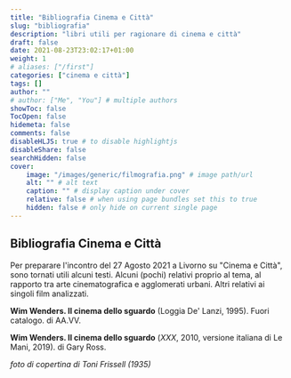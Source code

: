 ```yaml
---
title: "Bibliografia Cinema e Città"
slug: "bibliografia"
description: "libri utili per ragionare di cinema e città"
draft: false
date: 2021-08-23T23:02:17+01:00
weight: 1
# aliases: ["/first"]
categories: ["cinema e città"]
tags: []
author: ""
# author: ["Me", "You"] # multiple authors
showToc: false
TocOpen: false
hidemeta: false
comments: false
disableHLJS: true # to disable highlightjs
disableShare: false
searchHidden: false
cover:
    image: "/images/generic/filmografia.png" # image path/url
    alt: "" # alt text
    caption: "" # display caption under cover
    relative: false # when using page bundles set this to true
    hidden: false # only hide on current single page
---
```



## Bibliografia Cinema e Città

Per preparare l'incontro del 27 Agosto 2021 a Livorno su "Cinema e Città", sono tornati utili alcuni testi. Alcuni (pochi) relativi proprio al tema, al rapporto tra arte cinematografica e agglomerati urbani. Altri relativi ai singoli film analizzati.

**Wim Wenders. Il cinema dello sguardo** (Loggia De' Lanzi, 1995). Fuori catalogo.
di AA.VV.

**Wim Wenders. Il cinema dello sguardo** (_XXX_, 2010, versione italiana di Le Mani, 2019).
di Gary Ross.


_foto di copertina di Toni Frissell (1935)_
